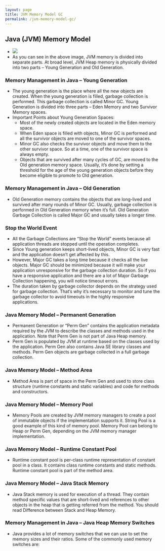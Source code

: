 ```yaml
---
layout: page
title: JVM Memory Model GC
permalink: /jvm-memory-model-gc/
---
```


## Java (JVM) Memory Model 

- ![](../../../imgs/jvm/Java-Memory-Model-450x186.png) 
- As you can see in the above image, JVM memory is divided into separate parts. At broad level, JVM Heap memory is physically divided into two parts – Young Generation and Old Generation.

### Memory Management in Java – Young Generation
- The young generation is the place where all the new objects are created. When the young generation is filled, garbage collection is performed. This garbage collection is called Minor GC. Young Generation is divided into three parts – Eden Memory and two Survivor Memory spaces.
- Important Points about Young Generation Spaces:
    - Most of the newly created objects are located in the Eden memory space.
    - When Eden space is filled with objects, Minor GC is performed and all the survivor objects are moved to one of the survivor spaces.
    - Minor GC also checks the survivor objects and move them to the other survivor space. So at a time, one of the survivor space is always empty.
    - Objects that are survived after many cycles of GC, are moved to the Old generation memory space. Usually, it’s done by setting a threshold for the age of the young generation objects before they become eligible to promote to Old generation.
### Memory Management in Java – Old Generation
- Old Generation memory contains the objects that are long-lived and survived after many rounds of Minor GC. Usually, garbage collection is performed in Old Generation memory when it’s full. Old Generation Garbage Collection is called Major GC and usually takes a longer time.
### Stop the World Event
- All the Garbage Collections are “Stop the World” events because all application threads are stopped until the operation completes.
- Since Young generation keeps short-lived objects, Minor GC is very fast and the application doesn’t get affected by this.
- However, Major GC takes a long time because it checks all the live objects. Major GC should be minimized because it will make your application unresponsive for the garbage collection duration. So if you have a responsive application and there are a lot of Major Garbage Collection happening, you will notice timeout errors.
- The duration taken by garbage collector depends on the strategy used for garbage collection. That’s why it’s necessary to monitor and tune the garbage collector to avoid timeouts in the highly responsive applications.

### Java Memory Model – Permanent Generation
- Permanent Generation or “Perm Gen” contains the application metadata required by the JVM to describe the classes and methods used in the application. Note that Perm Gen is not part of Java Heap memory.
- Perm Gen is populated by JVM at runtime based on the classes used by the application. Perm Gen also contains Java SE library classes and methods. Perm Gen objects are garbage collected in a full garbage collection.
### Java Memory Model – Method Area
- Method Area is part of space in the Perm Gen and used to store class structure (runtime constants and static variables) and code for methods and constructors.
### Java Memory Model – Memory Pool
- Memory Pools are created by JVM memory managers to create a pool of immutable objects if the implementation supports it. String Pool is a good example of this kind of memory pool. Memory Pool can belong to Heap or Perm Gen, depending on the JVM memory manager implementation.
### Java Memory Model – Runtime Constant Pool
- Runtime constant pool is per-class runtime representation of constant pool in a class. It contains class runtime constants and static methods. Runtime constant pool is part of the method area.
### Java Memory Model – Java Stack Memory
- Java Stack memory is used for execution of a thread. They contain method specific values that are short-lived and references to other objects in the heap that is getting referred from the method. You should read Difference between Stack and Heap Memory.
### Memory Management in Java – Java Heap Memory Switches
- Java provides a lot of memory switches that we can use to set the memory sizes and their ratios. Some of the commonly used memory switches are:
